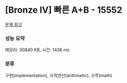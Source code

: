 # [Bronze IV] 빠른 A+B - 15552 

[문제 링크](https://www.acmicpc.net/problem/15552) 

### 성능 요약

메모리: 30840 KB, 시간: 1436 ms

### 분류

구현(implementation), 사칙연산(arithmetic), 수학(math)

